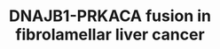 ---
annotations:
- id: CL:0000182
  parent: native cell
  type: Cell Type Ontology
  value: hepatocyte
- id: DOID:5015
  parent: disease of cellular proliferation
  type: Disease Ontology
  value: fibrolamellar carcinoma
- id: CL:0001063
  type: Cell Type Ontology
  value: neoplastic cell
authors:
- Eweitz
citedin: ''
communities: []
description: '"Fibrolamellar carcinoma (FLC) is a liver cancer of adolescents and
  young adults characterized by fusions of the genes encoding the protein kinase A
  catalytic subunit, PRKACA, and heat shock protein, DNAJB1. The chimeric DNAJB1-PRKACA
  protein has increased kinase activity and is essential for FLC xenograft growth....
  a core function of DNAJB1-PRKACA is the phosphorylation and inactivation of salt-inducible
  kinases (SIKs). This leads to deregulation of the CRTC2 transcriptional coactivator
  and p300 acetyltransferase, resulting in transcriptional reprogramming and increased
  global histone acetylation, driving malignant growth. Our studies establish a central
  oncogenic mechanism of DNAJB1-PRKACA and suggest the potential of targeting CRTC2/p300
  in FLC. Notably, these findings link this rare cancer’s signature fusion oncoprotein
  to more common cancer gene alterations involving STK11 and GNAS, which also function
  via SIK suppression."  Diagram inspired by figure 1H in Gritti, Wan et al. (2025),
  https://pmc.ncbi.nlm.nih.gov/articles/PMC11803398.'
last-edited: 2025-02-23
ndex: null
organisms:
- Homo sapiens
redirect_from:
- /index.php/Pathway:WP5514
- /instance/WP5514
- /instance/WP5514_r136808
revision: r136808
schema-jsonld:
- '@context': https://schema.org/
  '@id': https://wikipathways.github.io/pathways/WP5514.html
  '@type': Dataset
  creator:
    '@type': Organization
    name: WikiPathways
  description: '"Fibrolamellar carcinoma (FLC) is a liver cancer of adolescents and
    young adults characterized by fusions of the genes encoding the protein kinase
    A catalytic subunit, PRKACA, and heat shock protein, DNAJB1. The chimeric DNAJB1-PRKACA
    protein has increased kinase activity and is essential for FLC xenograft growth....
    a core function of DNAJB1-PRKACA is the phosphorylation and inactivation of salt-inducible
    kinases (SIKs). This leads to deregulation of the CRTC2 transcriptional coactivator
    and p300 acetyltransferase, resulting in transcriptional reprogramming and increased
    global histone acetylation, driving malignant growth. Our studies establish a
    central oncogenic mechanism of DNAJB1-PRKACA and suggest the potential of targeting
    CRTC2/p300 in FLC. Notably, these findings link this rare cancer’s signature fusion
    oncoprotein to more common cancer gene alterations involving STK11 and GNAS, which
    also function via SIK suppression."  Diagram inspired by figure 1H in Gritti,
    Wan et al. (2025), https://pmc.ncbi.nlm.nih.gov/articles/PMC11803398.'
  keywords:
  - CREB1
  - CRTC2
  - DNAJB1
  - GNAS
  - HDAC4
  - HDAC5
  - HDAC7
  - PRKACA
  - SIK1
  - SIK2
  - SIK3
  license: CC0
  name: DNAJB1-PRKACA fusion in fibrolamellar liver cancer
seo: CreativeWork
title: DNAJB1-PRKACA fusion in fibrolamellar liver cancer
wpid: WP5514
---